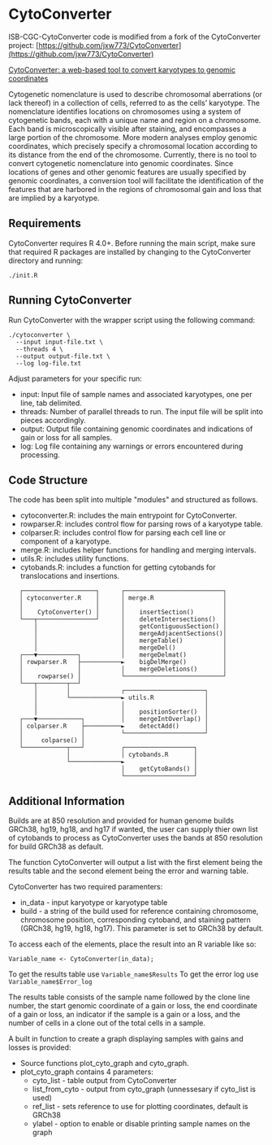 # CytoConverter

ISB-CGC-CytoConverter code is modified from a fork of the CytoConverter project: [https://github.com/jxw773/CytoConverter](https://github.com/jxw773/CytoConverter)

[CytoConverter: a web-based tool to convert karyotypes to genomic coordinates](https://bmcbioinformatics.biomedcentral.com/articles/10.1186/s12859-019-3062-4)

Cytogenetic nomenclature is used to describe chromosomal aberrations (or lack thereof) in a collection of cells, referred to as the cells’ karyotype. The nomenclature identifies locations on chromosomes using a system of cytogenetic bands, each with a unique name and region on a chromosome. Each band is microscopically visible after staining, and encompasses a large portion of the chromosome. More modern analyses employ genomic coordinates, which precisely specify a chromosomal location according to its distance from the end of the chromosome. Currently, there is no tool to convert cytogenetic nomenclature into genomic coordinates. Since locations of genes and other genomic features are usually specified by genomic coordinates, a conversion tool will facilitate the identification of the features that are harbored in the regions of chromosomal gain and loss that are implied by a karyotype.

## Requirements

CytoConverter requires R 4.0+. Before running the main script, make sure that required R packages
are installed by changing to the CytoConverter directory and running:

```
./init.R
```

## Running CytoConverter

Run CytoConverter with the wrapper script using the following command:

```
./cytoconverter \
  --input input-file.txt \
  --threads 4 \
  --output output-file.txt \
  --log log-file.txt
```

Adjust parameters for your specific run:

- input: Input file of sample names and associated karyotypes, one per line, tab delimited.
- threads: Number of parallel threads to run. The input file will be split into pieces accordingly.
- output: Output file containing genomic coordinates and indications of gain or loss for all samples.
- log: Log file containing any warnings or errors encountered during processing.


## Code Structure

The code has been split into multiple "modules" and structured as follows.

- cytoconverter.R: includes the main entrypoint for CytoConverter. 
- rowparser.R: includes control flow for parsing rows of a karyotype table.
- colparser.R: includes control flow for parsing each cell line or component of a karyotype. 
- merge.R: includes helper functions for handling and merging intervals.
- utils.R: includes utility functions.  
- cytobands.R: includes a function for getting cytobands for translocations and insertions.  


```
   ┌────────────────────┐      ┌───────────────────────────┐
   │ cytoconverter.R    │      │ merge.R                   │
   │                    │      │                           │
   │    CytoConverter() │      │    insertSection()        │
   └───┬────────────────┘      │    deleteIntersections()  │
       │                       │    getContiguousSection() │
       │                       │    mergeAdjacentSections()│
       │                       │    mergeTable()           │
       │                       │    mergeDel()             │
   ┌───▼───────────┐           │    mergeDelmat()          │
   │ rowparser.R   ├───────────►    bigDelMerge()          │
   │               │           │    mergeDeletions()       │
   │    rowparse() │           └───────────────────────────┘
   └───┬────────┬──┘
       │        │              ┌──────────────────────┐
       │        └──────────────► utils.R              │
       │                       │                      │
       │                       │    positionSorter()  │
   ┌───▼────────────┐          │    mergeIntOverlap() │
   │ colparser.R    ├──────────►    detectAdd()       │
   │                │          └──────────────────────┘
   │     colparse() │
   └────────────┬───┘          ┌───────────────────┐
                │              │ cytobands.R       │
                └──────────────►                   │
                               │    getCytoBands() │
                               └───────────────────┘
```

## Additional Information

Builds are at 850 resolution and provided for human genome builds GRCh38, hg19, hg18, and hg17
if wanted, the user can supply thier own list of cytobands to process as CytoConverter uses the 
bands at 850 resolution for build GRCh38 as default.

The function CytoConverter will output a list with the first element being the results table and 
the second element being the error and warning table. 

CytoConverter has two required paramenters:

- in_data - input karyotype or karyotype table
- build - a string of the build used for reference containing chromosome, chromosome position,
corresponding cytoband, and staining pattern (GRCh38, hg19, hg18, hg17). This parameter is set to
GRCh38 by default.

To access each of the elements, place the result into an R variable like so:

```
Variable_name <- CytoConverter(in_data);
```

To get the results table use ```Variable_name$Results```
To get the error log use ```Variable_name$Error_log```

The results table consists of the sample name followed by the clone line number, the start genomic
coordinate of a gain or loss, the end coordinate of a gain or loss, an indicator if the sample is a
gain or a loss, and the number of cells in a clone out of the total cells in a sample.

A built in function to create a graph displaying samples with gains and losses is provided:

- Source functions plot_cyto_graph and cyto_graph. 
- plot_cyto_graph contains 4 parameters:
  - cyto_list - table output from CytoConverter
  - list_from_cyto - output from cyto_graph (unnessesary if cyto_list is used)
  - ref_list - sets reference to use for plotting coordinates, default is GRCh38
  - ylabel - option to enable or disable printing sample names on the graph

